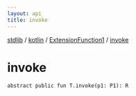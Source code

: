 ```yaml
---
layout: api
title: invoke
---
```

[stdlib](../../index.html) / [kotlin](../index.html) / [ExtensionFunction1](index.html) / [invoke](invoke.html)

# invoke

```
abstract public fun T.invoke(p1: P1): R
```

